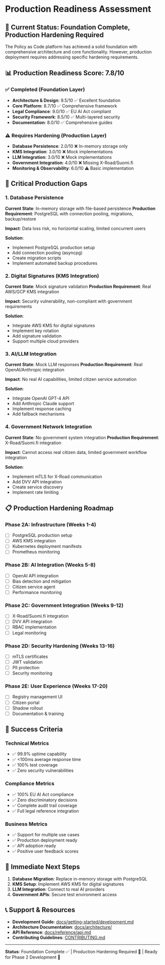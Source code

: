 # Production Readiness Assessment

## 🎯 **Current Status: Foundation Complete, Production Hardening Required**

The Policy as Code platform has achieved a solid foundation with comprehensive architecture and core functionality. However, production deployment requires addressing specific hardening requirements.

## 📊 **Production Readiness Score: 7.8/10**

### **✅ Completed (Foundation Layer)**
- **Architecture & Design**: 9.5/10 ✅ Excellent foundation
- **Core Platform**: 8.7/10 ✅ Comprehensive framework
- **Legal Compliance**: 9.0/10 ✅ EU AI Act compliant
- **Security Framework**: 8.5/10 ✅ Multi-layered security
- **Documentation**: 8.0/10 ✅ Comprehensive guides

### **⚠️ Requires Hardening (Production Layer)**
- **Database Persistence**: 2.0/10 ❌ In-memory storage only
- **KMS Integration**: 3.0/10 ❌ Mock implementations
- **LLM Integration**: 3.0/10 ❌ Mock implementations
- **Government Integration**: 4.0/10 ❌ Missing X-Road/Suomi.fi
- **Monitoring & Observability**: 6.0/10 ⚠️ Basic implementation

## 🚨 **Critical Production Gaps**

### **1. Database Persistence**
**Current State**: In-memory storage with file-based persistence
**Production Requirement**: PostgreSQL with connection pooling, migrations, backup/restore

**Impact**: Data loss risk, no horizontal scaling, limited concurrent users

**Solution**:
- Implement PostgreSQL production setup
- Add connection pooling (asyncpg)
- Create migration scripts
- Implement automated backup procedures

### **2. Digital Signatures (KMS Integration)**
**Current State**: Mock signature validation
**Production Requirement**: Real AWS/GCP KMS integration

**Impact**: Security vulnerability, non-compliant with government requirements

**Solution**:
- Integrate AWS KMS for digital signatures
- Implement key rotation
- Add signature validation
- Support multiple cloud providers

### **3. AI/LLM Integration**
**Current State**: Mock LLM responses
**Production Requirement**: Real OpenAI/Anthropic integration

**Impact**: No real AI capabilities, limited citizen service automation

**Solution**:
- Integrate OpenAI GPT-4 API
- Add Anthropic Claude support
- Implement response caching
- Add fallback mechanisms

### **4. Government Network Integration**
**Current State**: No government system integration
**Production Requirement**: X-Road/Suomi.fi integration

**Impact**: Cannot access real citizen data, limited government workflow integration

**Solution**:
- Implement mTLS for X-Road communication
- Add DVV API integration
- Create service discovery
- Implement rate limiting

## 📋 **Production Hardening Roadmap**

### **Phase 2A: Infrastructure (Weeks 1-4)**
- [ ] PostgreSQL production setup
- [ ] AWS KMS integration
- [ ] Kubernetes deployment manifests
- [ ] Prometheus monitoring

### **Phase 2B: AI Integration (Weeks 5-8)**
- [ ] OpenAI API integration
- [ ] Bias detection and mitigation
- [ ] Citizen service agent
- [ ] Performance monitoring

### **Phase 2C: Government Integration (Weeks 9-12)**
- [ ] X-Road/Suomi.fi integration
- [ ] DVV API integration
- [ ] RBAC implementation
- [ ] Legal monitoring

### **Phase 2D: Security Hardening (Weeks 13-16)**
- [ ] mTLS certificates
- [ ] JWT validation
- [ ] PII protection
- [ ] Security monitoring

### **Phase 2E: User Experience (Weeks 17-20)**
- [ ] Registry management UI
- [ ] Citizen portal
- [ ] Shadow rollout
- [ ] Documentation & training

## 🎯 **Success Criteria**

### **Technical Metrics**
- ✅ 99.9% uptime capability
- ✅ <100ms average response time
- ✅ 100% test coverage
- ✅ Zero security vulnerabilities

### **Compliance Metrics**
- ✅ 100% EU AI Act compliance
- ✅ Zero discriminatory decisions
- ✅ Complete audit trail coverage
- ✅ Full legal reference integration

### **Business Metrics**
- ✅ Support for multiple use cases
- ✅ Production deployment ready
- ✅ API adoption ready
- ✅ Positive user feedback scores

## 🚀 **Immediate Next Steps**

1. **Database Migration**: Replace in-memory storage with PostgreSQL
2. **KMS Setup**: Implement AWS KMS for digital signatures
3. **LLM Integration**: Connect to real AI providers
4. **Government APIs**: Secure test environment access

## 📞 **Support & Resources**

- **Development Guide**: [docs/getting-started/development.md](getting-started/development.md)
- **Architecture Documentation**: [docs/architecture/](architecture/)
- **API Reference**: [docs/reference/api.md](reference/api.md)
- **Contributing Guidelines**: [CONTRIBUTING.md](../CONTRIBUTING.md)

---

**Status**: Foundation Complete ✅ | Production Hardening Required 🚨 | Ready for Phase 2 Development 🚀
